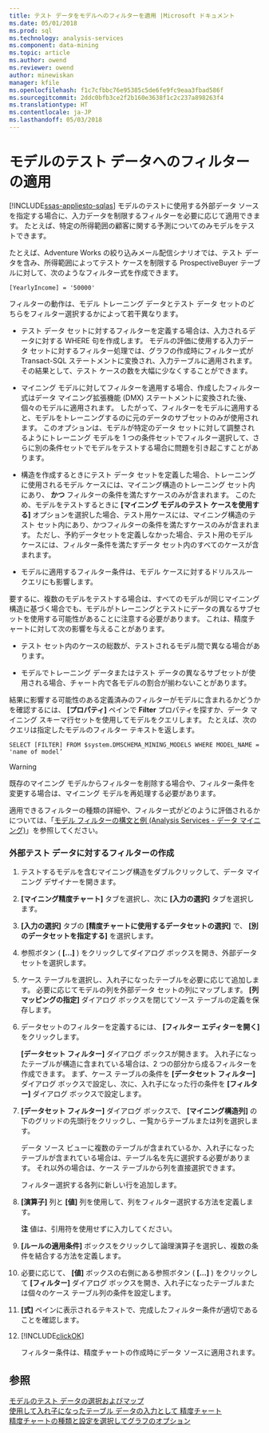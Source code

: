 ```yaml
---
title: テスト データをモデルへのフィルターを適用 |Microsoft ドキュメント
ms.date: 05/01/2018
ms.prod: sql
ms.technology: analysis-services
ms.component: data-mining
ms.topic: article
ms.author: owend
ms.reviewer: owend
author: minewiskan
manager: kfile
ms.openlocfilehash: f1c7cfbbc76e95385c5de6fe9fc9eaa3fbad586f
ms.sourcegitcommit: 2ddc0bfb3ce2f2b160e3638f1c2c237a898263f4
ms.translationtype: HT
ms.contentlocale: ja-JP
ms.lasthandoff: 05/03/2018
---
```

# <a name="apply-filters-to-model-testing-data"></a>モデルのテスト データへのフィルターの適用
[!INCLUDE[ssas-appliesto-sqlas](../../includes/ssas-appliesto-sqlas.md)]
  モデルのテストに使用する外部データ ソースを指定する場合に、入力データを制限するフィルターを必要に応じて適用できます。 たとえば、特定の所得範囲の顧客に関する予測についてのみモデルをテストできます。  
  
 たとえば、Adventure Works の絞り込みメール配信シナリオでは、テスト データを含み、所得範囲によってテスト ケースを制限する ProspectiveBuyer テーブルに対して、次のようなフィルター式を作成できます。  
  
 `[YearlyIncome] = '50000'`  
  
 フィルターの動作は、モデル トレーニング データとテスト データ セットのどちらをフィルター選択するかによって若干異なります。  
  
-   テスト データ セットに対するフィルターを定義する場合は、入力されるデータに対する WHERE 句を作成します。 モデルの評価に使用する入力データ セットに対するフィルター処理では、グラフの作成時にフィルター式が Transact-SQL ステートメントに変換され、入力テーブルに適用されます。 その結果として、テスト ケースの数を大幅に少なくすることができます。  
  
-   マイニング モデルに対してフィルターを適用する場合、作成したフィルター式はデータ マイニング拡張機能 (DMX) ステートメントに変換された後、個々のモデルに適用されます。 したがって、フィルターをモデルに適用すると、モデルをトレーニングするのに元のデータのサブセットのみが使用されます。 このオプションは、モデルが特定のデータ セットに対して調整されるようにトレーニング モデルを 1 つの条件セットでフィルター選択して、さらに別の条件セットでモデルをテストする場合に問題を引き起こすことがあります。  
  
-   構造を作成するときにテスト データ セットを定義した場合、トレーニングに使用されるモデル ケースには、マイニング構造のトレーニング セット内にあり、 **かつ** フィルターの条件を満たすケースのみが含まれます。 このため、モデルをテストするときに **[マイニング モデルのテスト ケースを使用する]** オプションを選択した場合、テスト用ケースには、マイニング構造のテスト セット内にあり、かつフィルターの条件を満たすケースのみが含まれます。 ただし、予約データセットを定義しなかった場合、テスト用のモデル ケースには、フィルター条件を満たすデータ セット内のすべてのケースが含まれます。  
  
-   モデルに適用するフィルター条件は、モデル ケースに対するドリルスルー クエリにも影響します。  
  
 要するに、複数のモデルをテストする場合は、すべてのモデルが同じマイニング構造に基づく場合でも、モデルがトレーニングとテストにデータの異なるサブセットを使用する可能性があることに注意する必要があります。 これは、精度チャートに対して次の影響を与えることがあります。  
  
-   テスト セット内のケースの総数が、テストされるモデル間で異なる場合があります。  
  
-   モデルでトレーニング データまたはテスト データの異なるサブセットが使用される場合、チャート内で各モデルの割合が揃わないことがあります。  
  
 結果に影響する可能性のある定義済みのフィルターがモデルに含まれるかどうかを確認するには、 **[プロパティ]** ペインで **Filter** プロパティを探すか、データ マイニング スキーマ行セットを使用してモデルをクエリします。 たとえば、次のクエリは指定したモデルのフィルター テキストを返します。  
  
 `SELECT [FILTER] FROM $system.DMSCHEMA_MINING_MODELS WHERE MODEL_NAME = 'name of model’`  
  
> [!WARNING]  
>  既存のマイニング モデルからフィルターを削除する場合や、フィルター条件を変更する場合は、マイニング モデルを再処理する必要があります。  
  
 適用できるフィルターの種類の詳細や、フィルター式がどのように評価されるかについては、「[モデル フィルターの構文と例 &#40;Analysis Services - データ マイニング&#41;](../../analysis-services/data-mining/model-filter-syntax-and-examples-analysis-services-data-mining.md)」を参照してください。  
  
### <a name="create-a-filter-on-external-testing-data"></a>外部テスト データに対するフィルターの作成  
  
1.  テストするモデルを含むマイニング構造をダブルクリックして、データ マイニング デザイナーを開きます。  
  
2.  **[マイニング精度チャート]** タブを選択し、次に **[入力の選択]** タブを選択します。  
  
3.  **[入力の選択]** タブの **[精度チャートに使用するデータセットの選択]** で、 **[別のデータセットを指定する]** を選択します。  
  
4.  参照ボタン ( **[...]** ) をクリックしてダイアログ ボックスを開き、外部データ セットを選択します。  
  
5.  ケース テーブルを選択し、入れ子になったテーブルを必要に応じて追加します。 必要に応じてモデルの列を外部データ セットの列にマップします。 **[列マッピングの指定]** ダイアログ ボックスを閉じてソース テーブルの定義を保存します。  
  
6.  データセットのフィルターを定義するには、 **[フィルター エディターを開く]** をクリックします。  
  
     **[データセット フィルター]** ダイアログ ボックスが開きます。 入れ子になったテーブルが構造に含まれている場合は、2 つの部分から成るフィルターを作成できます。 まず、ケース テーブルの条件を **[データセット フィルター]** ダイアログ ボックスで設定し、次に、入れ子になった行の条件を **[フィルター]** ダイアログ ボックスで設定します。  
  
7.  **[データセット フィルター]** ダイアログ ボックスで、 **[マイニング構造列]** の下のグリッドの先頭行をクリックし、一覧からテーブルまたは列を選択します。  
  
     データ ソース ビューに複数のテーブルが含まれているか、入れ子になったテーブルが含まれている場合は、テーブル名を先に選択する必要があります。 それ以外の場合は、ケース テーブルから列を直接選択できます。  
  
     フィルター選択する各列に新しい行を追加します。  
  
8.  **[演算子]** 列と **[値]** 列を使用して、列をフィルター選択する方法を定義します。  
  
     **注** 値は、引用符を使用せずに入力してください。  
  
9. **[ルールの適用条件]** ボックスをクリックして論理演算子を選択し、複数の条件を結合する方法を定義します。  
  
10. 必要に応じて、 **[値]** ボックスの右側にある参照ボタン ( **[...]** ) をクリックして **[フィルター]** ダイアログ ボックスを開き、入れ子になったテーブルまたは個々のケース テーブル列の条件を設定します。  
  
11. **[式]** ペインに表示されるテキストで、完成したフィルター条件が適切であることを確認します。  
  
12. [!INCLUDE[clickOK](../../includes/clickok-md.md)]  
  
     フィルター条件は、精度チャートの作成時にデータ ソースに適用されます。  
  
## <a name="see-also"></a>参照  
 [モデルのテスト データの選択およびマップ](../../analysis-services/data-mining/choose-and-map-model-testing-data.md)   
 [使用して入れ子になったテーブル データの入力として 精度チャート](../../analysis-services/data-mining/using-nested-table-data-as-an-input-for-an-accuracy-chart.md)   
 [精度チャートの種類と設定を選択してグラフのオプション](../../analysis-services/data-mining/choose-an-accuracy-chart-type-and-set-chart-options.md)  
  
  
